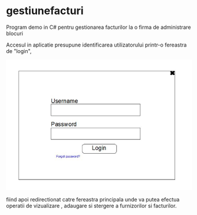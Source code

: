 # gestiunefacturi
Program demo in C# pentru gestionarea facturilor la o firma de administrare blocuri

Accesul in aplicatie presupune identificarea utilizatorului printr-o fereastra de "login", 

![alt text](https://github.com/valymirauta/gestiunefacturi/blob/master/imgReadme/login.JPG)

fiind apoi redirectionat catre fereastra principala unde va putea efectua operatii de vizualizare , adaugare si stergere a furnizorilor si facturilor.

